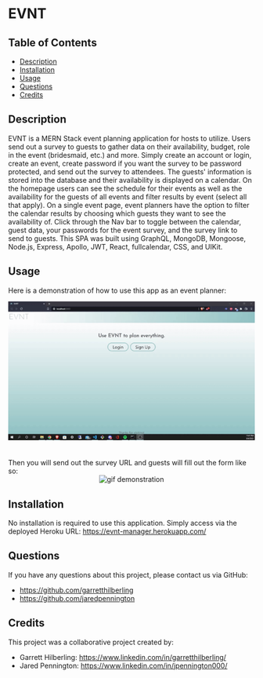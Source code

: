 # EVNT

## Table of Contents
* [Description](#Description)
* [Installation](#Installation)
* [Usage](#Usage)
* [Questions](#Questions)
* [Credits](#Credits)

## Description
EVNT is a MERN Stack event planning application for hosts to utilize. Users send out a survey to guests to gather data on their availability, budget, role in the event (bridesmaid, etc.) and more. Simply create an account or login, create an event, create password if you want the survey to be password protected, and send out the survey to attendees. The guests' information is stored into the database and their availability is displayed on a calendar. On the homepage users can see the schedule for their events as well as the availability for the guests of all events and filter results by event (select all that apply). On a single event page, event planners have the option to filter the calendar results by choosing which guests they want to see the availability of. Click through the Nav bar to toggle between the calendar, guest data, your passwords for the event survey, and the survey link to send to guests. This SPA was built using GraphQL, MongoDB, Mongoose, Node.js, Express, Apollo, JWT, React, fullcalendar, CSS, and UIKit. 

## Usage
Here is a demonstration of how to use this app as an event planner:

<div align="center">
        <img alt="gif demonstration" src="./client/src/assets/img/gif_demonstration_1.gif" width="700" />
</div>
<br></br>
Then you will send out the survey URL and guests will fill out the form like so:

<div align="center">
        <img alt="gif demonstration" src="./client/src/assets/img/gif_demonstration_2.gif" width="700" />
</div>


## Installation
No installation is required to use this application. Simply access via the deployed Heroku URL: https://evnt-manager.herokuapp.com/

## Questions
If you have any questions about this project, please contact us via GitHub:
* https://github.com/garretthilberling
* https://github.com/jaredpennington

## Credits
This project was a collaborative project created by:
* Garrett Hilberling: https://www.linkedin.com/in/garretthilberling/
* Jared Pennington: https://www.linkedin.com/in/jpennington000/
